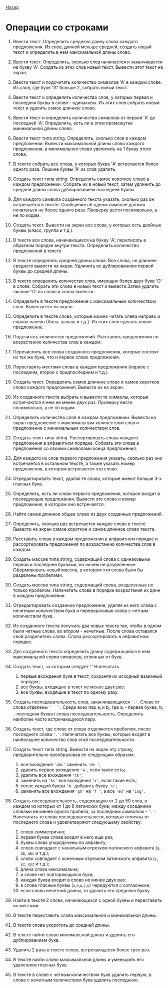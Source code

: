 [Назад](https://github.com/Vladislav-Lyuminarskiy/Java-course/tree/master/%D0%9B%D0%B0%D0%B1%D0%BE%D1%80%D0%B0%D1%82%D0%BE%D1%80%D0%BD%D0%B0%D1%8F%20%D1%80%D0%B0%D0%B1%D0%BE%D1%82%D0%B0%20%E2%84%961)

# Операции со строками

1. Ввести текст. Определить среднюю длину слова каждого предложения. Из слов, длиной меньше средней, создать новый текст и определить в нем максимальной длины слово.

2. Ввести текст. Определить, сколько слов начинается и заканчивается на букву 'А'. Создать из этих слов новый текст. Вывести этот текст на экран.

3. Ввести текст и подсчитать количество символов 'А' в каждом слове. Из слов, где букв "А" больше 2, собрать новый текст.

4. Ввести текст и определить количество слов, у которых первая и последняя буквы в слове - одинаковы. Из этих слов собрать новый текст и удалить самое длинное слово.

5. Ввести текст  и определить количество символов от первой 'A' до последней 'A'. Определить, есть ли в этом промежутке минимальной длины слово.

6. Ввести текст типа string. Определить, сколько слов в каждом предложении. Вывести максимальной длины слово каждого предложения, а минимальное слово увеличить на 1 букву этого слова.

7. В тексте собрать все слова, у которых буква 'A' встречается более одного раза. Лишние буквы 'А' из слов удалить.

8. Создать текст типа string. Определить самое короткое слово в каждом предложении. Собрать их в новый текст, затем удлинить до средней длины слова дублированием последней буквы.

9. Для каждого символа созданного текста указать, сколько раз он встречается в тексте. Сообщение об одном символе должно печататься не более одного раза. Проверку вести посимвольно, а не по кодам.

10. Создать текст. Вывести на экран все слова, у которых есть двойные буквы (класс, группа и т.д.).

11. В тексте все слова, начинающиеся на букву 'A', переписать в обратном порядке внутри текста. Определить количество предложений в тексте.

12. В тексте определить средней длины слова. Все слова, не длиннее среднего вывести на экран. Удлинить их дублированием первой буквы до средней длины.

13. В тексте определить количество слов, имеющих более  двух букв 'O' в слове. Собрать эти слова в новый текст и вывести.Затем удалить лишние 'О' из слова и снова вывести.

14. Определить в тексте предложение с максимальным количеством слов. Вывести его на экран.

15. Определить в тексте слова, которые можно читать слева направо и справа налево (Анна, шалаш и т.д.). Из этих слов сделать новое предложение.

16. Подсчитать количество предложений. Расставить предложения по возрастанию количества слов в каждом.

17. Перечислить все слова созданного предложения, которые состоят из тех же букв, что и первое слово предложения.

18. Переставить местами слова в каждом предложении (первое с последним, второе с предпоследним и т.д.).

19. Создать текст. Определить самое длинное слово и самое короткое слово каждого предложения. Вывести их на экран.

20. Из созданного текста выбрать и вывести те символы, которые встречаются в нем не менее двух раз. Проверку вести посимвольно, а не по кодам.

21. Определить количество слов в каждом предложении. Вывести на экран предложение с максимальным количеством слов и предложение с минимальным количеством слов.

22. Создать текст типа string. Рассортировать слова каждого предложения в алфавитном порядке. Собрать эти слова в предложения со своими символами конца предложения.

23. Для каждого из слов первого предложения указать, сколько раз оно встречается в остальном тексте, а также указать номер предложения, в котором встречается это слово.

24. Отредактировать текст, удаляя те слова, которые имеют больше 3-х гласных букв.

25. Определить, есть ли слово первого предложения, которое входит в последующие предложения. Вывести это слово и номер предложения, в котором оно встречается.

26. Найти самое длинное общее слово из двух созданных предложений.

27. Определить, сколько раз встречается каждое слово в тексте. Вывести на экран самое короткое и самое длинное слово текста.

28. Расставить слова в каждом предложении в алфавитном порядке и рассортировать предложения по возрастанию  количества слов в каждом.

29. Создать массив типа string, содержащий слова с одинаковыми первой и последней буквами, но ничем не разделенные. Сформировать новый массив, в котором эти слова были бы разделены пробелами.

30. Создать массив типа string, содержащий слова, разделенные не только пробелом. Напечатать слова в порядке возрастания их длин в каждом предложении.

31. Отредактировать созданное предложение, удаляя из него слова с нечетным количеством букв и переворачивая слова с четным количеством букв.

32. Из созданного текста получить два новых текста так, чтобы в одном были четные слова, во втором - нечетные. После слова оставался свой разделитель слова. Слова рассортировать в алфавитном порядке.

33. Для созданного текста определить длину содержащейся в нем максимальной серии символов, отличных от букв.

34. Создать текст, за которым следует '.' Напечатать
    1. первые вхождения букв в текст, сохраняя их исходный взаимный порядок;
    2. все буквы, входящие в текст не менее двух раз;
    3. все буквы, входящие в текст по одному разу.

35. Создать последовательность слов, заканчивающихся `'.'`. Слово от слова отделены `'   '`. Среди всех пар a<sub>i</sub> и b<sub>i</sub>, где a<sub>i</sub> - первая буква, b<sub>i</sub> - последняя буква i слова последовательность. Определить наиболее часто встречающуюся пару.

36. Создать текст, где слово от слова отделяются  пробелом, после последнего слова `'.'`. Напечатать все буквы, которые входят в наибольшее количество слов этой последовательности.

37. Создать текст типа string. Вывести на экран эту строку, предварительно преобразовав ее следующим образом:
    1. все вхождения `'abc'` заменить `'de '`; 
    2. удалить первое вхождение `'w'`, если такое есть;
    3. удалить все вхождения `'th'`;
    4. заменить на `'ks'` все вхождения `'x'`, если такие есть;
    5. после каждой буквы `'A'` добавить букву `'u'`;
    6. заменить все вхождения `'ph'` на `'f '`, а все `'ed'` на `'ing'`.

38. Создать последовательность, содержащую от 2 до 50 слов, в каждом из которых от 1 до 8 латинских букв; между соседними словами не менее одного пробела; за последним символом - `'.'`. Напечатать те слова последовательности, которые отличны от последнего слова и удовлетворяют следующему свойству:
    1. слово симметрично;
    2. первая буква слова входит в него еще раз;
    3. буквы слова упорядочены по алфавиту;
    4. слово совпадает с начальным отрезком латинского алфавита (`a`, `ab`, `abc` и т.д.);
    5. слово совпадает с конечным отрезком латинского алфавита (`z`, `yz`, `xyz` и т.д.);
    6. длина слова максимальна;
    7. в слове нет повторяющихся букв;
    8. каждая буква входит в слово не менее двух раз;
    9. в слове гласные буквы (`a`,`e`,`o`,`i`,`u`) чередуются с согласными;
    10. если слово нечетной длины, то удалить его среднюю букву.

39. Найти в тексте 2 слова, начинающихся с одной буквы и переставить их местами.

40. В тексте переставить слова максимальной и минимальной длины.

41. В тексте слова укоротить до средней длины.

42. В тексте найти слово минимальной длины и удвоить его дублированием букв.

43. Удалить 2 раза в тексте слово, встречающееся более трех раз.

44. В тексте найти слово максимальной длины и уменьшить его удалением гласных букв.

45. В тексте в слове с четным количеством букв удалить первую, в слове с нечетным количеством букв удалить последнюю.
